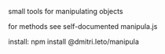 small tools for manipulating objects

for methods see self-documented manipula.js

install: npm install @dmitri.leto/manipula
